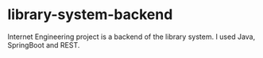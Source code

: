# library-system-backend

Internet Engineering project is a backend of the library system. I used Java, SpringBoot and REST.